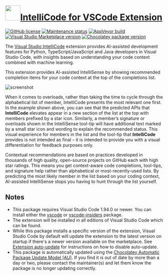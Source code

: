 # [<img src="https://cdn.jsdelivr.net/gh/dgalbraith/chocolatey-packages@8c5592c5c04a7de4544145427fb03cbe2ac9b969/icons/vscode-intellicode.png" width="48" height="48" />IntelliCode for VSCode Extension](<https://chocolatey.org/packages/vscode-intellicode>)

[![GitHub license](https://img.shields.io/github/license/MicrosoftDocs/intellicode)](https://github.com/MicrosoftDocs/intellicode/blob/master/LICENSE-CODE)
[![Maintenance status](https://img.shields.io/badge/maintained%3F-yes-green.svg)](https://gitHub.com/dgalbraith/chocolatey-packages/graphs/commit-activity)
[![AppVeyor build](https://img.shields.io/appveyor/ci/dgalbraith/chocolatey-packages)](https://ci.appveyor.com/project/dgalbraith/chocolatey-packages)
[![Visual Studio Marketplace version](https://img.shields.io/visual-studio-marketplace/v/VisualStudioExptTeam.vscodeintellicode?label=Marketplace)](https://marketplace.visualstudio.com/items?itemName=VisualStudioExptTeam.vscodeintellicode)
[![Chocolatey package version](https://img.shields.io/chocolatey/v/vscode-intellicode?label=Chocolatey)](<https://chocolatey.org/packages/vscode-intellicode>)

The [Visual Studio IntelliCode](https://visualstudio.microsoft.com/services/intellicode/) extension provides AI-assisted development features for Python, TypeScript/JavaScript and Java developers in Visual Studio Code, with insights based on understanding your code context combined with machine learning.

This extension provides AI-assisted IntelliSense by showing recommended completion items for your code context at the top of the completions list.

![screenshot](https://cdn.jsdelivr.net/gh/dgalbraith/chocolatey-packages@217ab4e586b2f1acb00d25d0d3fa023e9b07ed98/automatic/vscode-intellicode/screenshot.png)

When it comes to overloads, rather than taking the time to cycle through the alphabetical list of member, IntelliCode presents the most relevant one first. In the example shown above, you can see that the predicted APIs that **IntelliCode** elevates appear in a new section of the list at the top with members prefixed by a star icon. Similarly, a member’s signature or overloads shown in the IntelliSense tool-tip will have additional text marked by a small star icon and wording to explain the recommended status. This visual experience for members in the list and the tool-tip that **IntelliCode** provides is not intended as final – it is intended to provide you with a visual differentiation for feedback purposes only.

Contextual recommendations are based on practices developed in thousands of high quality, open-source projects on GitHub each with high star ratings. This means you get context-aware code completions, tool-tips, and signature help rather than alphabetical or most-recently-used lists. By predicting the most likely member in the list based on your coding context, AI-assisted IntelliSense stops you having to hunt through the list yourself.

## Notes

* This package requires Visual Studio Code 1.94.0 or newer.
  You can install either the [vscode](https://chocolatey.org/packages/vscode) or [vscode-insiders](https://chocolatey.org/packages/vscode-insiders) package.
* The extension will be installed in all editions of Visual Studio Code which can be found.
* While this package installs a specific version of the extension, Visual Studio Code by default will update the extension to the latest version on startup if there's a newer version available on the marketplace.
  See [Extension auto-update](https://code.visualstudio.com/docs/editor/extension-gallery#_extension-autoupdate) for instructions on how to disable auto-update.
* This package is automatically updated using the [Chocolatey Automatic Package Update Model (AU)](https://github.com/majkinetor/au/blob/master/README.md).
  If you find it is out of date by more than a day or two, please contact the maintainer(s) and let them know the package is no longer updating correctly.
